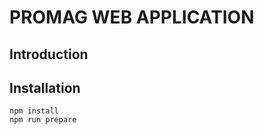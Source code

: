 # PROMAG WEB APPLICATION

## Introduction

## Installation

```shell
npm install
npm run prepare
```
